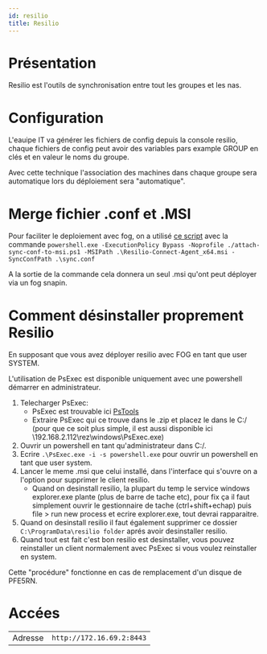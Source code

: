 ```yaml
---
id: resilio
title: Resilio
---
```


# Présentation
Resilio est l'outils de synchronisation entre tout les groupes et les nas.

# Configuration
L'eauipe IT va générer les fichiers de config depuis la console resilio, chaque fichiers de config peut avoir des variables pars example GROUP en clés et en valeur le noms du groupe.

Avec cette technique l'association des machines dans chaque groupe sera automatique lors du déploiement sera "automatique".


# Merge fichier .conf et .MSI
Pour faciliter le deploiement avec fog, on a utilisé [ce script](https://github.com/ArtFXDev/silex_fog_snapin/blob/main/resilio/attach-sync-conf-to-msi.ps1) avec la commande `powershell.exe -ExecutionPolicy Bypass -Noprofile ./attach-sync-conf-to-msi.ps1 -MSIPath .\Resilio-Connect-Agent_x64.msi -SyncConfPath .\sync.conf`

A la sortie de la commande cela donnera un seul .msi qu'ont peut déployer via un fog snapin.

# Comment désinstaller proprement Resilio
En supposant que vous avez déployer resilio avec FOG en tant que user SYSTEM.

L'utilisation de PsExec est disponible uniquement avec une powershell démarrer en administrateur.


1. Telecharger PsExec:
   - PsExec est trouvable ici [PsTools](https://docs.microsoft.com/en-us/sysinternals/downloads/psexec)
   - Extraire PsExec qui ce trouve dans le .zip et placez le dans le C:/ (pour que ce soit plus simple, il est aussi disponible ici \\192.168.2.112\rez\windows\PsExec.exe)
2. Ouvrir un powershell en tant qu'administrateur dans C:/.
3. Ecrire `.\PsExec.exe -i -s powershell.exe` pour ouvrir un powershell en tant que user system.
4. Lancer le meme .msi que celui installé, dans l'interface qui s'ouvre on a l'option pour supprimer le client resilio.
   - Quand on desinstall resilio, la plupart du temp le service windows explorer.exe plante (plus de barre de tache etc), pour fix ça il faut simplement ouvrir le gestionnaire de tache (ctrl+shift+echap) puis file > run new process et ecrire explorer.exe, tout devrai rapparaitre.
5. Quand on desinstall resilio il faut également supprimer ce dossier `C:\ProgramData\resilio folder` aprés avoir desinstaller resilio.
6. Quand tout est fait c'est bon resilio est desinstaller, vous pouvez reinstaller un client normalement avec PsExec si vous voulez reinstaller en system.

Cette "procédure" fonctionne en cas de remplacement d'un disque de PFE5RN.

# Accées
|                |                               |
|----------------|-------------------------------|
|Adresse         |`http://172.16.69.2:8443`      |
